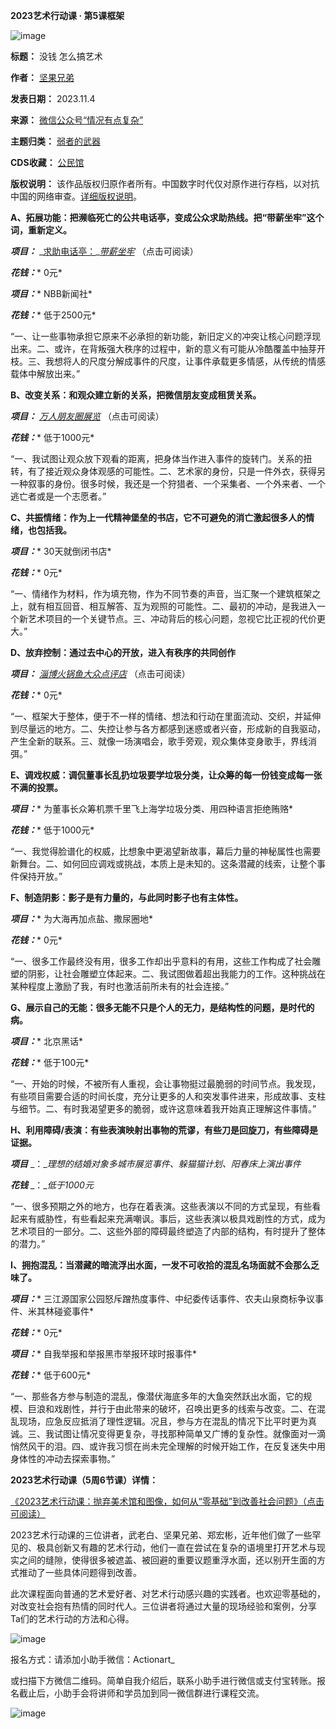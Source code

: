 **2023艺术行动课 · 第5课框架** 


![image](https://chinadigitaltimes.net/chinese/files/2023/11/post-701823-6546c70d710a0.)




**标题：** 没钱 怎么搞艺术  

**作者：** [坚果兄弟](https://chinadigitaltimes.net/space/坚果兄弟)  

**发表日期：** 2023.11.4  

**来源：** [微信公众号“情况有点复杂”](https://mp.weixin.qq.com/s/K68dC0yRrIW0C03_r_FLjg)  

**主题归类：** [弱者的武器](https://chinadigitaltimes.net/space/弱者的武器)  

**CDS收藏：** [公民馆](https://chinadigitaltimes.net/space/%E5%85%AC%E6%B0%91%E9%A6%86)  

**版权说明：** 该作品版权归原作者所有。中国数字时代仅对原作进行存档，以对抗中国的网络审查。[详细版权说明](https://chinadigitaltimes.net/chinese/copyright)。


**A、拓展功能：把濒临死亡的公共电话亭，变成公众求助热线。把“带薪坐牢”这个词，重新定义。** 


***项目：*** \_[求助电话亭：](https://mp.weixin.qq.com/s?__biz=Mzg2MjgyOTM5Mg==\&mid=2247483812\&idx=2\&sn=72ee919761eddc7075abe797864449fc\&scene=21#wechat_redirect)\_[*带薪坐牢*](https://mp.weixin.qq.com/s?__biz=MzA3ODYyNDYzNg==\&mid=2471323816\&idx=1\&sn=cb45f8ac96d5f0f789ac66dda3c223bc\&scene=21#wechat_redirect) （点击可阅读）


***花钱：**** 0元*


***项目：**** NBB新闻社*


***花钱：**** 低于2500元*


“一、让一些事物承担它原来不必承担的新功能，新旧定义的冲突让核心问题浮现出来。二、或许，在背叛强大秩序的过程中，新的意义有可能从冷酷覆盖中抽芽开枝。三、我想将人的尺度分解成事件的尺度，让事件承载更多情感，从传统的情感载体中解放出来。”


**B、改变关系：和观众建立新的关系，把微信朋友变成租赁关系。** 


***项目：*** [*万人朋友圈展览*](https://mp.weixin.qq.com/s?__biz=MzUzODE1MTAwMA==\&mid=2247483729\&idx=1\&sn=e477bcdc38d459ee44dc84cb51459aeb\&scene=21#wechat_redirect) （点击可阅读）


***花钱：**** 低于1000元*


“一、我试图让观众放下观看的距离，把身体当作进入事件的旋转门。关系的扭转，有了接近观众身体观感的可能性。二、艺术家的身份，只是一件外衣，获得另一种叙事的身份。很多时候，我还是一个狩猎者、一个采集者、一个外来者、一个逃亡者或是一个志愿者。”


**C、共振情绪：作为上一代精神堡垒的书店，它不可避免的消亡激起很多人的情绪，也包括我。** 


***项目：**** 30天就倒闭书店*


***花钱：**** 0元*


“一、情绪作为材料，作为填充物，作为不同节奏的声音，当汇聚一个建筑框架之上，就有相互回音、相互解答、互为观照的可能性。二、最初的冲动，是我进入一个新艺术项目的一个关键节点。三、冲动背后的核心问题，忽视它比正视的代价更大。”


**D、放弃控制：通过去中心的开放，进入有秩序的共同创作** 


***项目：*** [*淄博火锅鱼大众点评店*](https://mp.weixin.qq.com/s?__biz=MzA3ODYyNDYzNg==\&mid=2471323727\&idx=1\&sn=8d3a5651282b987de34085f75209caaf\&chksm=89062a5cbe71a34a03a7a30d9f49fc2306e9f93c6fdaffa1325b7672d640d48e3b19da0dcd3c\&token=1357781903\&lang=zh_CN\&scene=21#wechat_redirect) （点击可阅读）


***花钱：**** 0元*


“一、框架大于整体，便于不一样的情绪、想法和行动在里面流动、交织，并延伸到尽量远的地方。二、失控让参与各方都感到迷惑或者兴奋，形成新的自我驱动，产生全新的联系。三、就像一场演唱会，歌手旁观，观众集体变身歌手，界线消弭。”


**E、调戏权威：调侃董事长乱扔垃圾要学垃圾分类，让众筹的每一份钱变成每一张不满的投票。** 


***项目：**** 为董事长众筹机票千里飞上海学垃圾分类、用四种语言拒绝贿赂*


***花钱：**** 低于1000元*


“一、我觉得脸谱化的权威，比想象中更渴望新故事，幕后力量的神秘属性也需要新舞台。二、如何回应调戏或挑战，本质上是未知的。这条潜藏的线索，让整个事件保持开放。”


**F、制造阴影：影子是有力量的，与此同时影子也有主体性。** 


***项目：**** 为大海再加点盐、撒尿圈地*


***花钱：**** 0元*


“一、很多工作最终没有用，很多工作却出乎意料的有用，这些工作构成了社会雕塑的阴影，让社会雕塑立体起来。二、我试图做着超出我能力的工作。这种挑战在某种程度上激励了我，有时也激活前所未有的社会连接。”


**G、展示自己的无能：很多无能不只是个人的无力，是结构性的问题，是时代的病。** 


***项目：**** 北京黑话*


***花钱：**** 低于100元*


“一、开始的时候，不被所有人重视，会让事物挺过最脆弱的时间节点。我发现，有些项目需要合适的时间长度，充分让更多的人和突发事件进来，形成故事、支柱与细节。二、有时我渴望更多的脆弱，或许这意味着我开始真正理解这件事情。”


**H、利用障碍/表演：有些表演映射出事物的荒谬，有些刀是回旋刀，有些障碍是证据。** 


***项目*** \_：\_*理想的结婚对象多城市展览事件、躲猫猫计划、阳春床上演出事件*


***花钱*** \_：\_*低于1000元*


“一、很多预期之外的地方，也存在着表演。这些表演以不同的方式呈现，有些看起来有威胁性，有些看起来充满嘲讽。事后，这些表演以极具戏剧性的方式，成为艺术项目的一部分。二、这些外部的障碍最终塑造了内部的结构，有时提升了整体的潜力。”


**I、拥抱混乱：当潜藏的暗流浮出水面，一发不可收拾的混乱名场面就不会那么乏味了。** 


***项目：**** 三江源国家公园怒斥蹭热度事件、中纪委传话事件、农夫山泉商标争议事件、米其林碰瓷事件*


***花钱：**** 0元*


***项目：**** 自我举报和举报黑市举报环球时报事件*


***花钱：**** 低于600元*


“一、那些各方参与制造的混乱，像潜伏海底多年的大鱼突然跃出水面，它的规模、巨浪和戏剧性，并行于由此带来的破坏，召唤出更多的线索与改变。二、在混乱现场，应急反应抵消了理性逻辑。况且，参与方在混乱的情况下比平时更为真诚。三、我试图让情况变得更复杂，寻找那种简单又广博的复杂性。就像面对一滴悄然风干的泪。四、或许我习惯在尚未完全理解的时候开始工作，在反复迷失中用身体性的冲动去探索事物。”


**2023艺术行动课（5周6节课）**详情**：** 


[《2023艺术行动课：抛弃美术馆和图像，如何从“零基础”到改善社会问题》（点击可阅读）](https://mp.weixin.qq.com/s?__biz=MzU1MzkwMDQzNQ==\&mid=2247486195\&idx=1\&sn=5096d1b40aeb352260709f672c3e4d86\&scene=21#wechat_redirect)


2023艺术行动课的三位讲者，武老白、坚果兄弟、郑宏彬，近年他们做了一些罕见的、极具创新又有趣的艺术行动，他们一直在尝试在复杂的语境里打开艺术与现实之间的缝隙，使得很多被遮盖、被回避的重要议题重浮水面，还以别开生面的方式推动了一些具体问题得到改善。


此次课程面向普通的艺术爱好者、对艺术行动感兴趣的实践者。也欢迎零基础的，对改变社会抱有热情的同时代人。三位讲者将通过大量的现场经验和案例，分享Ta们的艺术行动的方法和心得。


![image](https://chinadigitaltimes.net/chinese/files/2023/11/post-701823-6546c70d7ef3c.)


报名方式：请添加小助手微信：Actionart\_


或扫描下方微信二维码。简单自我介绍后，联系小助手进行微信或支付宝转账。报名截止后，小助手会将讲师和学员加到同一微信群进行课程交流。


![image](https://chinadigitaltimes.net/chinese/files/2023/11/post-701823-6546c70d891d7.)

